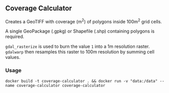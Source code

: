 ## Coverage Calculator

Creates a GeoTIFF with coverage (m<sup>2</sup>) of polygons inside 100m<sup>2</sup> grid cells.

A single GeoPackage (.gpkg) or Shapefile (.shp) containing polygons is required.

`gdal_rasterize` is used to burn the value `1` into a 1m resolution raster.
`gdalwarp` then resamples this raster to 100m resolution by summing cell values.

### Usage
`docker build -t coverage-calculator . && docker run -v "data:/data" --name coverage-calculator coverage-calculator` 